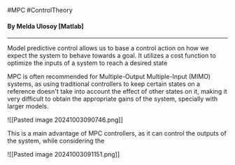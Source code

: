 #MPC #ControlTheory 
#### By Melda Ulosoy [Matlab]
---
Model predictive control allows us to base a control action on how we expect the system to behave towards a goal. It utilizes a cost function to optimize the inputs of a system to reach a desired state 

MPC is often recommended for Multiple-Output Multiple-Input (MIMO) systems, as using traditional controllers to keep certain states on a reference doesn't take into account the effect of other states on it, making it very difficult to obtain the appropriate gains of the system, specially with larger models.

![[Pasted image 20241003090746.png]]

This is a main advantage of MPC controllers, as it can control the outputs of the system, while considering the 

![[Pasted image 20241003091151.png]]

